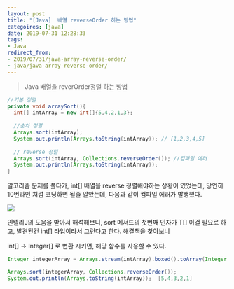 ```yaml
---
layout: post
title: "[Java]  배열 reverseOrder 하는 방법" 
categoires: [java]
date: 2019-07-31 12:28:33
tags: 
- Java
redirect_from: 
- 2019/07/31/java-array-reverse-order/
- java/java-array-reverse-order/
---
```


> Java 배열을 reverOrder정렬 하는 방법



```java
//기본 정렬
private void arraySort(){
  int[] intArray = new int[]{5,4,2,1,3};
	
  //순차 정렬
  Arrays.sort(intArray);
  System.out.println(Arrays.toString(intArray)); // [1,2,3,4,5]
  
  // reverse 정렬
  Arrays.sort(intArray, Collections.reverseOrder()); //컴파일 에러
  System.out.println(Arrays.toString(intArray)); 
}
```

알고리즘 문제를 풀다가, int[] 배열을 reverse 정렬해야하는 상황이 있었는데, 당연히 10번라인 처럼 코딩하면 될줄 알았는데, 다음과 같이 컴파일 에러가 발생했다. 



![](/images/reverseOrder.png)

인텔리J의 도움을 받아서 해석해보니,  sort 메서드의 첫번째 인자가 T[] 이걸 필요로 하고, 발견된건 int[] 타입이라서 그런다고 한다. 해결책을 찾아보니

int[] -> Integer[] 로 변환 시키면, 해당 함수를 사용할 수 있다.

```java
Integer integerArray = Arrays.stream(intArray).boxed().toArray(Integer::new);

Arrays.sort(integerArray, Collections.reverseOrder());
System.out.println(Arrays.toString(intArray));  [5,4,3,2,1]
```

